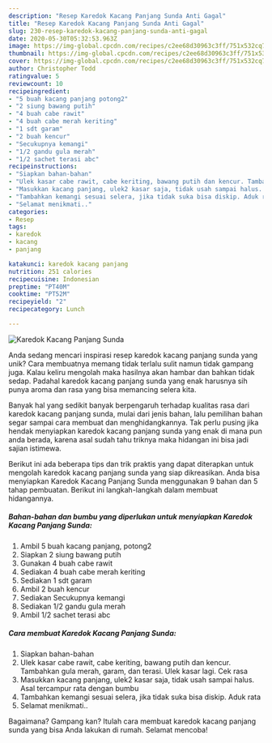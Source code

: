 ```yaml
---
description: "Resep Karedok Kacang Panjang Sunda Anti Gagal"
title: "Resep Karedok Kacang Panjang Sunda Anti Gagal"
slug: 230-resep-karedok-kacang-panjang-sunda-anti-gagal
date: 2020-05-30T05:32:53.963Z
image: https://img-global.cpcdn.com/recipes/c2ee68d30963c3ff/751x532cq70/karedok-kacang-panjang-sunda-foto-resep-utama.jpg
thumbnail: https://img-global.cpcdn.com/recipes/c2ee68d30963c3ff/751x532cq70/karedok-kacang-panjang-sunda-foto-resep-utama.jpg
cover: https://img-global.cpcdn.com/recipes/c2ee68d30963c3ff/751x532cq70/karedok-kacang-panjang-sunda-foto-resep-utama.jpg
author: Christopher Todd
ratingvalue: 5
reviewcount: 10
recipeingredient:
- "5 buah kacang panjang potong2"
- "2 siung bawang putih"
- "4 buah cabe rawit"
- "4 buah cabe merah keriting"
- "1 sdt garam"
- "2 buah kencur"
- "Secukupnya kemangi"
- "1/2 gandu gula merah"
- "1/2 sachet terasi abc"
recipeinstructions:
- "Siapkan bahan-bahan"
- "Ulek kasar cabe rawit, cabe keriting, bawang putih dan kencur. Tambahkan gula merah, garam, dan terasi. Ulek kasar lagi. Cek rasa"
- "Masukkan kacang panjang, ulek2 kasar saja, tidak usah sampai halus. Asal tercampur rata dengan bumbu"
- "Tambahkan kemangi sesuai selera, jika tidak suka bisa diskip. Aduk rata"
- "Selamat menikmati.."
categories:
- Resep
tags:
- karedok
- kacang
- panjang

katakunci: karedok kacang panjang 
nutrition: 251 calories
recipecuisine: Indonesian
preptime: "PT40M"
cooktime: "PT52M"
recipeyield: "2"
recipecategory: Lunch

---
```



![Karedok Kacang Panjang Sunda](https://img-global.cpcdn.com/recipes/c2ee68d30963c3ff/751x532cq70/karedok-kacang-panjang-sunda-foto-resep-utama.jpg)

Anda sedang mencari inspirasi resep karedok kacang panjang sunda yang unik? Cara membuatnya memang tidak terlalu sulit namun tidak gampang juga. Kalau keliru mengolah maka hasilnya akan hambar dan bahkan tidak sedap. Padahal karedok kacang panjang sunda yang enak harusnya sih punya aroma dan rasa yang bisa memancing selera kita.



Banyak hal yang sedikit banyak berpengaruh terhadap kualitas rasa dari karedok kacang panjang sunda, mulai dari jenis bahan, lalu pemilihan bahan segar sampai cara membuat dan menghidangkannya. Tak perlu pusing jika hendak menyiapkan karedok kacang panjang sunda yang enak di mana pun anda berada, karena asal sudah tahu triknya maka hidangan ini bisa jadi sajian istimewa.


Berikut ini ada beberapa tips dan trik praktis yang dapat diterapkan untuk mengolah karedok kacang panjang sunda yang siap dikreasikan. Anda bisa menyiapkan Karedok Kacang Panjang Sunda menggunakan 9 bahan dan 5 tahap pembuatan. Berikut ini langkah-langkah dalam membuat hidangannya.

<!--inarticleads1-->

##### Bahan-bahan dan bumbu yang diperlukan untuk menyiapkan Karedok Kacang Panjang Sunda:

1. Ambil 5 buah kacang panjang, potong2
1. Siapkan 2 siung bawang putih
1. Gunakan 4 buah cabe rawit
1. Sediakan 4 buah cabe merah keriting
1. Sediakan 1 sdt garam
1. Ambil 2 buah kencur
1. Sediakan Secukupnya kemangi
1. Sediakan 1/2 gandu gula merah
1. Ambil 1/2 sachet terasi abc




<!--inarticleads2-->

##### Cara membuat Karedok Kacang Panjang Sunda:

1. Siapkan bahan-bahan
1. Ulek kasar cabe rawit, cabe keriting, bawang putih dan kencur. Tambahkan gula merah, garam, dan terasi. Ulek kasar lagi. Cek rasa
1. Masukkan kacang panjang, ulek2 kasar saja, tidak usah sampai halus. Asal tercampur rata dengan bumbu
1. Tambahkan kemangi sesuai selera, jika tidak suka bisa diskip. Aduk rata
1. Selamat menikmati..




Bagaimana? Gampang kan? Itulah cara membuat karedok kacang panjang sunda yang bisa Anda lakukan di rumah. Selamat mencoba!

